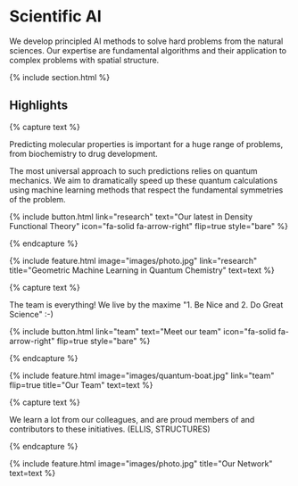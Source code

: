 ---
---

# Scientific AI

We develop principled AI methods to solve hard problems from the natural sciences. Our expertise are fundamental algorithms and their application to complex problems with spatial structure. 

{% include section.html %}

## Highlights

{% capture text %}

Predicting molecular properties is important for a huge range of problems, from biochemistry to drug development. 

The most universal approach to such predictions relies on quantum mechanics. We aim to dramatically speed up these quantum calculations using machine learning methods that respect the fundamental symmetries of the problem. 

{%
  include button.html
  link="research"
  text="Our latest in Density Functional Theory"
  icon="fa-solid fa-arrow-right"
  flip=true
  style="bare"
%}

{% endcapture %}

{%
  include feature.html
  image="images/photo.jpg"
  link="research"
  title="Geometric Machine Learning in Quantum Chemistry"
  text=text
%}



{% capture text %}

The team is everything! We live by the maxime "1. Be Nice and 2. Do Great Science" :-) 

{%
  include button.html
  link="team"
  text="Meet our team"
  icon="fa-solid fa-arrow-right"
  flip=true
  style="bare"
%}

{% endcapture %}

{%
  include feature.html
  image="images/quantum-boat.jpg"
  link="team"
  flip=true
  title="Our Team"
  text=text
%}

{% capture text %}

We learn a lot from our colleagues, and are proud members of and contributors to these initiatives. (ELLIS, STRUCTURES)

{% endcapture %}

{%
  include feature.html
  image="images/photo.jpg"
  title="Our Network"
  text=text
%}
